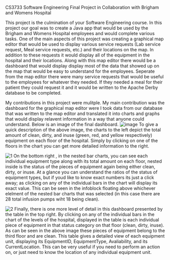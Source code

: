 CS3733 Software Engineering Final Project in Collaboration with Brigham and Womens Hospital

This project is the culmination of your Software Engineering course. In this project our goal was to create a Java app that would be used by the Brigham and Womens Hospital employees and would complete various tasks. One of the main aspects of this project was creating a graphical map editor that would be used to display various service requests (Lab service request, Meal service requests, etc.) and their locations on the map. In addition to these requests it would display all of the equipment in the hospital and their locations. Along with this map editor there would be a dashboard that would display display most of the data that showed up on the map that would be easy to understand for the employees. Seperate from the map editor there were many service requests that would be useful to the employees for whatever they needed. If they needed a meal for their patient they could request it and it would be written to the Apache Derby database to be completed.


My contributions in this project were mulitple. My main contribution was the dashboard for the graphical map editor were I took data from our database that was written to the map editor and translated it into charts and graphs that would display relavent information in a way that anyone could understand. Below is an image of the final dashboard.
![image](https://user-images.githubusercontent.com/101892274/196527865-5b5671fc-c7cf-445a-a1ea-6f9a6f35e00d.png)
To give a quick description of the above image, the charts to the left depict the total amount of clean, dirty, and inuse (green, red, and yellow respectively) equipment on each floor of the hospital. Simply by clicking on one of the floors in the chart you can get more detailed information to the right. 


![1](https://user-images.githubusercontent.com/101892274/196528872-60ee978f-a4e0-4e7a-8304-dcafbc21a5fe.JPG)
On the bottom right , in the nested bar charts, you can see each individual equipment type along with its total amount on each floor, nested inside is the status of the pieces of equipment again being either clean, dirty, or inuse. At a glance you can understand the ratios of the status of equipment types, but if youd like to know exact numbers its just a click away; as clicking on any of the individual bars in the chart will display its exact value. This can be seen in the infoblock floating above whichever elelment of the nested bar charts that was selected (in this case there are 28 total infusion pumps wiht 18 being clean).


![2](https://user-images.githubusercontent.com/101892274/196529155-1d8dc4c2-6bd3-432a-a974-f4c33f4a595a.JPG)
Finally, there is one more level of detail in this dashboard presented by the table in the top right. By clicking on any of the individual bars in the chart of the levels of the hospital, displayed in the table is each individual piece of equipment in that status category on that floor (clean, dirty, inuse). As can be seen in the above image these pieces of equipment belong to the third floor and are clean. This table gives a detailed view of each equipment unit, displaying its EquipmentID, EquipmentType, Avaliability, and its CurrentLocation. This can be very useful if you need to perform an action on, or just need to know the location of any individual equipment unit.

